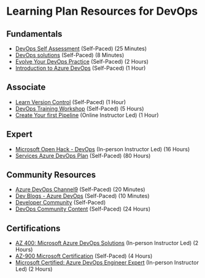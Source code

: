 # Learning Plan Resources for DevOps

## Fundamentals

* [DevOps Self Assessment](https://devopsassessment.net/) (Self-Paced) (25 Minutes)
* [DevOps solutions](https://azure.microsoft.com/en-us/solutions/devops/?2000709=&OCID=AID2000709_SEM_XelrrQAAAEzGmH6l:20200114005813:s&ef_id=XelrrQAAAEzGmH6l:20200114005813:s) (Self-Paced) (8 Minutes)
* [Evolve Your DevOps Practice](https://docs.microsoft.com/en-us/learn/paths/evolve-your-devops-practices/) (Self-Paced) (2 Hours)
* [Introduction to Azure DevOps](https://www.youtube.com/watch?v=yecw2rUlywA) (Self-Paced) (1 Hour)

## Associate

* [Learn Version Control](https://docs.microsoft.com/en-us/azure/devops/learn/git/what-is-version-control) (Self-Paced) (1 Hour)
* [DevOps Training Workshop](https://www.youtube.com/watch?v=Ruj_govRRa8) (Self-Paced) (5 Hours)
* [Create Your first Pipeline](https://docs.microsoft.com/en-us/azure/devops/pipelines/create-first-pipeline?toc=%2Fazure%2Fdevops%2Fget-started%2Ftoc.json&bc=%2Fazure%2Fdevops%2Fget-started%2Fbreadcrumb%2Ftoc.json&view=azure-devops&tabs=browser%2Ctfs-2018-2) (Online Instructor Led) (1 Hour)

## Expert

* [Microsoft Open Hack - DevOps](https://openhack.microsoft.com) (In-person Instructor Led) (16 Hours)
* [Services Azure DevOps Plan](https://ready.azurewebsites.net/csslearning/3244) (Self-Paced) (80 Hours)

## Community Resources

* [Azure DevOps Channel9](https://channel9.msdn.com/Search?term=DevOps&lang-en=true) (Self-Paced) (20 Minutes)
* [Dev Blogs - Azure DevOps](https://devblogs.microsoft.com/devops/category/git/) (Self-Paced) (10 Minutes)
* [Developer Community](https://developercommunity.visualstudio.com/spaces/8/index.html) (Self-Paced)
* [DevOps Community Content](https://microsofteur.sharepoint.com/teams/1ServicesDevOps) (Self-Paced) (24 Hours)

## Certifications

* [AZ 400: Microsoft Azure DevOps Solutions](https://docs.microsoft.com/en-us/learn/certifications/exams/az-400) (In-person Instructor Led) (2 Hours)
* [AZ-900 Microsoft Certification](https://docs.microsoft.com/en-us/learn/certifications/exams/az-900) (Self-Paced) (4 Hours)
* [Microsoft Certified: Azure DevOps Engineer Expert](https://docs.microsoft.com/en-us/learn/certifications/azure-devops) (In-person Instructor Led) (2 Hours)
